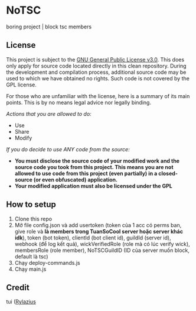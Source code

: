 # NoTSC
boring project | block tsc members

## License
This project is subject to the [GNU General Public License v3.0](https://www.gnu.org/licenses/gpl-3.0.en.html). This does only apply for source code located directly in this clean repository. During the development and compilation process, additional source code may be used to which we have obtained no rights. Such code is not covered by the GPL license.

For those who are unfamiliar with the license, here is a summary of its main points. This is by no means legal advice nor legally binding.

*Actions that you are allowed to do:*

- Use
- Share
- Modify

*If you do decide to use ANY code from the source:*

- **You must disclose the source code of your modified work and the source code you took from this project. This means you are not allowed to use code from this project (even partially) in a closed-source (or even obfuscated) application.**
- **Your modified application must also be licensed under the GPL** 

## How to setup
1. Clone this repo
2. Mở file config.json và add usertoken (token của 1 acc có perms ban, give role và **là members trong TuanSoCool server hoặc server khác idk**), token (bot token), clientId (bot client id), guildId (server id), webhook (để log kết quả), wickVerifiedRole (role mà có lúc verify wick), membersRole (role member), NoTSCGuildID (ID của server muốn block, default là tsc)
3. Chạy deploy-commands.js
4. Chạy main.js

## Credit
tui ([Rylazius](https://ayo.so/rylazius)
